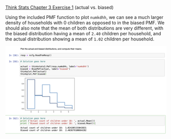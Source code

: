 [Think Stats Chapter 3 Exercise 1](http://greenteapress.com/thinkstats2/html/thinkstats2004.html#toc31) (actual vs. biased)

Using the included PMF function to plot `numkdhh`, we can see a much larger density of households with 0 children
as opposed to in the biased PMF. We should also note that the mean of both distributions are very different, with
the biased distribution having a mean of `2.40` children per household, and the actual distribution showing
a mean of `1.02` children per household.

![3-1_soln](3-1-actual_biased_soln.png)